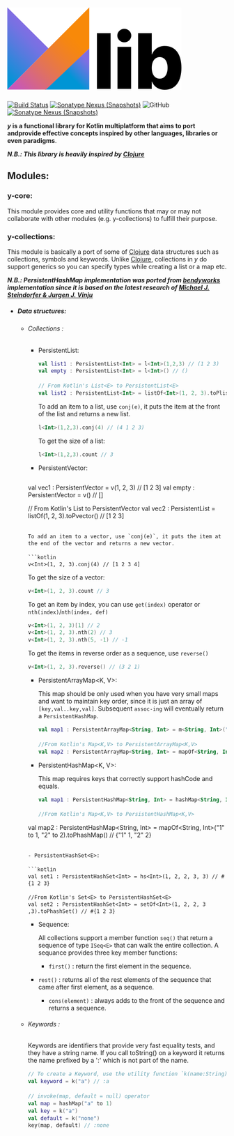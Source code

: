 ![Y](docs/art/logo-with-text.png)
========

[![Build Status](https://github.com/whyrising/y/workflows/build/badge.svg)](https://github.com/whyrising/y/actions) [![Sonatype Nexus (Snapshots)](https://img.shields.io/maven-central/v/com.github.whyrising.y/y-common?color=blue&label=latest%20release&server=https%3A%2F%2Foss.sonatype.org)](http://search.maven.org/#search|ga|1|com.github.whyrising.y) ![GitHub](https://img.shields.io/github/license/whyrising/y) [![Sonatype Nexus (Snapshots)](https://img.shields.io/nexus/s/com.github.whyrising.y/y-core?label=latest%20snapshot&server=https%3A%2F%2Foss.sonatype.org)](https://oss.sonatype.org/content/repositories/snapshots/com/github/whyrising/y/)

***y* is a functional library for Kotlin multiplatform that aims to port andprovide effective concepts inspired by other languages, libraries or even paradigms**.

***N.B.: This library is heavily inspired by [Clojure](https://clojure.org/index)***

## Modules:

### y-core:

This module provides core and utility functions that may or may not collaborate with other modules (e.g. y-collections) to fulfill their purpose.

### y-collections:

This module is basically a port of some of [Clojure](https://clojure.org/index) data structures such as collections, symbols and keywords. Unlike [Clojure](https://clojure.org/index), collections in *y* do support generics so you can specify types while creating a list or a map etc.

***N.B.: PersistentHashMap implementation was ported from [bendyworks](https://github.com/bendyworks/lean-map) implementation since it is based on the latest research of [Michael J. Steindorfer & Jurgen J. Vinju](https://michael.steindorfer.name/publications/oopsla15.pdf)***

- ##### Data structures:

  - ###### Collections :

    - PersistentList<E>:

      ```kotlin
      val list1 : PersistentList<Int> = l<Int>(1,2,3) // (1 2 3)
      val empty : PersistentList<Int> = l<Int>() // ()
      
      // From Kotlin's List<E> to PersistentList<E>
      val list2 : PersistentList<Int> = listOf<Int>(1, 2, 3).toPlist() // (1 2 3)
      ```

      To add an item to a list, use `conj(e)`, it puts the item at the front of the list and returns a new list.

      ```kotlin
      l<Int>(1,2,3).conj(4) // (4 1 2 3)
      ```

      To get the size of a list:

      ```kotlin
      l<Int>(1,2,3).count // 3
      ```

    - PersistentVector<E>:

      ```kotlin
    val vec1 : PersistentVector<Int> = v<Int>(1, 2, 3) // [1 2 3]
      val empty : PersistentVector<Int> = v<Int>() // []
      
      // From Kotlin's List<E> to PersistentVector<E>
      val vec2 : PersistentList<Int> = listOf<Int>(1, 2, 3).toPvector() // [1 2 3]
      ```
      
      To add an item to a vector, use `conj(e)`, it puts the item at the end of the vector and returns a new vector.
      
      ```kotlin
      v<Int>(1, 2, 3).conj(4) // [1 2 3 4]
      ```
      
      To get the size of a vector:
      
      ```kotlin
      v<Int>(1, 2, 3).count // 3
      ```
      
      To get an item by index, you can use `get(index)` operator or `nth(index)`/`nth(index, def)`
      
      ```kotlin
      v<Int>(1, 2, 3)[1] // 2
      v<Int>(1, 2, 3).nth(2) // 3
      v<Int>(1, 2, 3).nth(5, -1) // -1
      ```
      
      To get the items in reverse order as a sequence, use `reverse()`
      
      ```kotlin
      v<Int>(1, 2, 3).reverse() // (3 2 1)
      ```
      
    - PersistentArrayMap<K, V>:

      This map should be only used when you have very small maps and want to maintain key order, since it is just an array of `[key,val..key,val]`. Subsequent `assoc-ing` will eventually return a `PersistentHashMap`.

      ```kotlin
      val map1 : PersistentArrayMap<String, Int> = m<String, Int>("1" to 1, "2" to 2) // {"1" 1, "2" 2}
        
      //From Kotlin's Map<K,V> to PersistentArrayMap<K,V>
      val map2 : PersistentArrayMap<String, Int> = mapOf<String, Int>("1" to 1, "2" to 2).toPArrayMap() // {"1" 1, "2" 2}
      ```

    - PersistentHashMap<K, V>:

      This map requires keys that correctly support hashCode and equals.
  
      ```kotlin
      val map1 : PersistentHashMap<String, Int> = hashMap<String, Int>("1" to 1, "2" to 2) // {"1" 1, "2" 2}
      
      //From Kotlin's Map<K,V> to PersistentHashMap<K,V>
    val map2 : PersistentHashMap<String, Int> = mapOf<String, Int>("1" to 1, "2" to 2).toPhashMap() // {"1" 1, "2" 2}
      ```

    - PersistentHashSet<E>:
  
      ```kotlin
      val set1 : PersistentHashSet<Int> = hs<Int>(1, 2, 2, 3, 3) // #{1 2 3}
      
      //From Kotlin's Set<E> to PersistentHashSet<E>
      val set2 : PersistentHashSet<Int> = setOf<Int>(1, 2, 2, 3 ,3).toPhashSet() // #{1 2 3}
      ```
    
    - Sequence:

      All collections support a member function `seq()` that return a sequence of type `ISeq<E>` that can walk the entire collection. A sequance provides three key member functions:
  
      - `first()` : return the first element in the sequence.
    - `rest()` : returns all of the rest elements of the sequence that came after first element, as a sequence.
      - `cons(element)` : always adds to the front of the sequence and returns a sequence.

  - ###### Keywords :

    Keywords are identifiers that provide very fast equality tests, and they have a string name. If you call toString() on a keyword it returns the name prefixed by a ':' which is not part of the name.
  
    ```kotlin
    // To create a Keyword, use the utility function `k(name:String)`:
    val keyword = k("a") // :a
    
    // invoke(map, default = null) operator
    val map = hashMap("a" to 1)
    val key = k("a")
    val default = k("none")
    key(map, default) // :none
    ```
